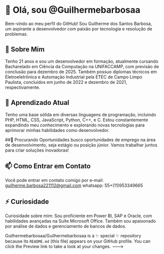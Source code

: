 # 👋 Olá, sou @Guilhermebarbosaa
Bem-vindo ao meu perfil do GitHub! Sou Guilherme dos Santos Barbosa, um aspirante a desenvolvedor com paixão por tecnologia e resolução de problemas.

## 👀 Sobre Mim
Tenho 21 anos e sou um desenvolvedor em formação, atualmente cursando Bacharelado em Ciência da Computação na UNIFACCAMP, com previsão de conclusão para dezembro de 2025. Também possuo diplomas técnicos em Eletroeletrônica e Automação Industrial pela ETEC de Campo Limpo Paulista, concluídos em junho de 2022 e dezembro de 2021, respectivamente.

## 🌱 Aprendizado Atual
Tenho uma base sólida em diversas linguagens de programação, incluindo PHP, HTML, CSS, JavaScript, Python, C++, e C. Estou constantemente expandindo meu conhecimento e explorando novas tecnologias para aprimorar minhas habilidades como desenvolvedor.

##💞️ Procurando Oportunidades
 busco oportunidades de emprego na área de desenvolvimento, seja estágio ou posição júnior. Vamos trabalhar juntos para criar soluções inovadoras!

## 📫 Como Entrar em Contato
Você pode entrar em contato comigo por 
e-mail: guilherme.barbosa221112@gmail.com
whatsapp: 55+(11)953349665

## ⚡ Curiosidade
Curiosidade sobre mim: Sou proficiente em Power BI, SAP e Oracle, com habilidades avançadas na Suíte Microsoft Office. Também sou apaixonado por análise de dados e gerenciamento de bancos de dados.


Guilhermebarbosaa/Guilhermebarbosaa is a ✨ special ✨ repository because its `README.md` (this file) appears on your GitHub profile.
You can click the Preview link to take a look at your changes.
--->
